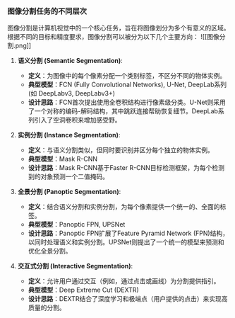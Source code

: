 ### 图像分割任务的不同层次
图像分割是计算机视觉中的一个核心任务，旨在将图像划分为多个有意义的区域。根据不同的目标和精度要求，图像分割可以被分为以下几个主要方向：
![[图像分割.png]]

1. **语义分割 (Semantic Segmentation)**:
   - **定义**：为图像中的每个像素分配一个类别标签，不区分不同的物体实例。
   - **典型模型**：FCN (Fully Convolutional Networks), U-Net, DeepLab系列 (如 DeepLabv3, DeepLabv3+)
   - **设计思路**：FCN首次提出使用全卷积结构进行像素级分类。U-Net则采用了一个对称的编码-解码结构，其中跳跃连接帮助恢复细节。DeepLab系列引入了空洞卷积来增加感受野。

2. **实例分割 (Instance Segmentation)**:
   - **定义**：与语义分割类似，但同时要识别并区分每个独立的物体实例。
   - **典型模型**：Mask R-CNN
   - **设计思路**：Mask R-CNN基于Faster R-CNN目标检测框架，为每个检测到的对象预测一个二值掩码。

3. **全景分割 (Panoptic Segmentation)**:
   - **定义**：结合语义分割和实例分割，为每个像素提供一个统一的、全面的标签。
   - **典型模型**：Panoptic FPN, UPSNet
   - **设计思路**：Panoptic FPN扩展了Feature Pyramid Network (FPN)结构，以同时处理语义和实例分割。UPSNet则提出了一个统一的模型来预测和优化全景分割。

4. **交互式分割 (Interactive Segmentation)**:
   - **定义**：允许用户通过交互（例如，通过点击或画线）为分割提供指引。
   - **典型模型**：Deep Extreme Cut (DEXTR)
   - **设计思路**：DEXTR结合了深度学习和极端点（用户提供的点击）来实现高质量的分割。